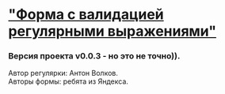 # ["Форма с валидацией регулярными выражениями"](https://antonvolkov71.github.io/severe-project/) 
### Версия проекта v0.0.3 - но это не точно)).

Автор регулярки: Антон Волков.  
Авторы формы: ребята из Яндекса.
